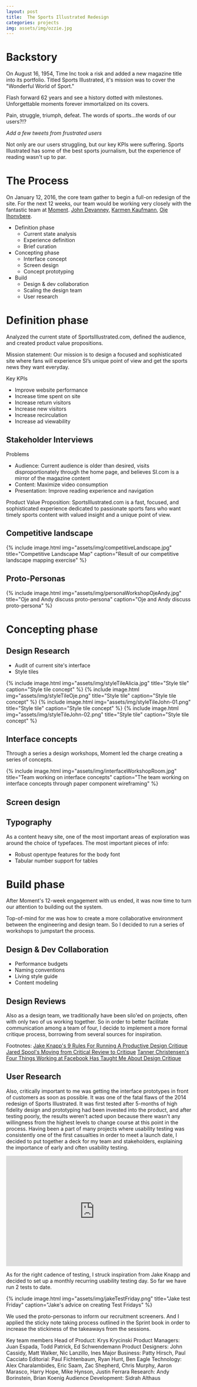 ```yaml
---
layout: post
title:  The Sports Illustrated Redesign
categories: projects
img: assets/img/ozzie.jpg
---
```


# Backstory

On August 16, 1954, Time Inc took a risk and added a new magazine title into its portfolio. Titled Sports Illustrated, it's mission was to cover the "Wonderful World of Sport."

Flash forward 62 years and see a history dotted with milestones. Unforgettable moments forever immortalized on its covers.

Pain, struggle, triumph, defeat. The words of sports…the words of our users?!?

*Add a few tweets from frustrated users*

Not only are our users struggling, but our key KPIs were suffering. Sports Illustrated has some of the best sports journalism, but the experience of reading wasn't up to par.

# The Process
On January 12, 2016, the core team gather to begin a full-on redesign of the site. For the next 12 weeks, our team would be working very closely with the fantastic team at [Moment](http://www.momentdesign.com/). [John Devanney](http://www.momentdesign.com/who-we-are/john-devanney), [Karmen Kaufmann](http://www.momentdesign.com/who-we-are/karmen-kaufmann), [Oje Ihonvbere](http://www.momentdesign.com/who-we-are/oje-ihonvbere).

* Definition phase
  * Current state analysis
  * Experience definition
  * Brief curation
* Concepting phase
  * Interface concept
  * Screen design
  * Concept prototyping
* Build
  * Design & dev collaboration
  * Scaling the design team
  * User research


# Definition phase

Analyzed the current state of SportsIllustrated.com, defined the audience, and created product value propositions.

Mission statement: Our mission is to design a focused and sophisticated site where fans will experience SI’s unique point of view and get the sports news they want everyday.

Key KPIs
* Improve website performance
* Increase time spent on site
* Increase return visitors
* Increase new visitors
* Increase recirculation
* Increase ad viewability

## Stakeholder Interviews

Problems
* Audience: Current audience is older than desired, visits disproportionately through the home page, and believes SI.com is a mirror of the magazine content
* Content: Maximize video consumption
* Presentation: Improve reading experience and navigation

Product Value Proposition: SportsIllustrated.com is a fast, focused, and sophisticated experience dedicated to passionate sports fans who want timely sports content with valued insight and a unique point of view.

## Competitive landscape

{% include image.html img="assets/img/competitiveLandscape.jpg" title="Competitive Landscape Map" caption="Result of our competitive landscape mapping exercise" %}

## Proto-Personas

{% include image.html img="assets/img/personaWorkshopOjeAndy.jpg" title="Oje and Andy discuss proto-persona" caption="Oje and Andy discuss proto-persona" %}

# Concepting phase

## Design Research
* Audit of current site's interface
* Style tiles

{% include image.html img="assets/img/styleTileAlicia.jpg" title="Style tile" caption="Style tile concept" %}
{% include image.html img="assets/img/styleTileOje.png" title="Style tile" caption="Style tile concept" %}
{% include image.html img="assets/img/styleTileJohn-01.png" title="Style tile" caption="Style tile concept" %}
{% include image.html img="assets/img/styleTileJohn-02.png" title="Style tile" caption="Style tile concept" %}

## Interface concepts

Through a series a design workshops, Moment led the charge creating a series of concepts.

{% include image.html img="assets/img/interfaceWorkshopRoom.jpg" title="Team working on interface concepts" caption="The team working on interface concepts through paper component wireframing" %}

## Screen design



## Typography
As a content heavy site, one of the most important areas of exploration was around the choice of typefaces. The most important pieces of info:
* Robust opentype features for the body font
* Tabular number support for tables


# Build phase
After Moment's 12-week engagement with us ended, it was now time to turn our attention to building out the system.

Top-of-mind for me was how to create a more collaborative environment between the engineering and design team. So I decided to run a series of workshops to jumpstart the process.

## Design & Dev Collaboration

* Performance budgets
* Naming conventions
* Living style guide
* Content modeling

## Design Reviews
Also as a design team, we traditionally have been silo'ed on projects, often with only two of us working together. So in order to better facilitate communication among a team of four, I decide to implement a more formal critique process, borrowing from several sources for inspiration.

Footnotes:
[Jake Knapp's 9 Rules For Running A Productive Design Critique](http://www.fastcodesign.com/3019674/9-rules-for-running-a-productive-design-critique)
[Jared Spool's Moving from Critical Review to Critique](https://www.uie.com/brainsparks/2011/10/27/moving-from-critical-review-to-critique/)
[Tanner Christensen's Four Things Working at Facebook Has Taught Me About Design Critique](https://medium.com/facebook-design/critique-is-an-important-part-of-any-design-process-whether-you-work-as-part-of-a-team-or-solo-ef3dcb299ce3#.e1w6r3l0a)

## User Research
Also, critically important to me was getting the interface prototypes in front of customers as soon as possible. It was one of the fatal flaws of the 2014 redesign of Sports Illustrated. It was first tested after 5-months of high fidelity design and prototyping had been invested into the product, and after testing poorly, the results weren't acted upon because there wasn't any willingness from the highest levels to change course at this point in the process. Having been a part of many projects where usability testing was consistently one of the first casualties in order to meet a launch date, I decided to put together a deck for my team and stakeholders, explaining the importance of early and often usability testing.

<iframe src="https://docs.google.com/presentation/d/1h7gJeQCBFofoOK_Kp8w03xcE-YxxfrR9UDanOu7LTU4/embed?start=false&loop=false&delayms=3000" frameborder="0" width="480" height="299" allowfullscreen="true" mozallowfullscreen="true" webkitallowfullscreen="true"></iframe>

As for the right cadence of testing, I struck inspiration from Jake Knapp and decided to set up a monthly recurring usability testing day. So far we have run 2 tests to date.

{% include image.html img="assets/img/jakeTestFriday.png" title="Jake test Friday" caption="Jake's advice on creating Test Fridays" %}

We used the proto-personas to inform our recruitment screeners. And I applied the sticky note taking process outlined in the Sprint book in order to increase the stickiness of the takeaways from the sessions.






Key team members
Head of Product: Krys Krycinski
Product Managers: Juan Espada, Todd Patrick, Ed Schwendemann
Product Designers: John Cassidy, Matt Walker, Nic Lanzillo, Ines Major
Business: Patty Hirsch, Paul Cacciato
Editorial: Paul Fichtenbaum, Ryan Hunt, Ben Eagle
Technology: Alex Charalambides, Eric Saam, Zac Shepherd, Chris Murphy, Aaron Marasco, Harry Hope, Mike Hynson, Justin Ferrara
Research: Andy Borinstein, Brian Koenig
Audience Development: Sidrah Althaus
